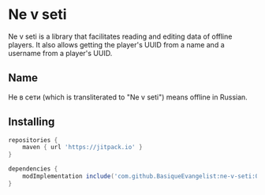 # Ne v seti
Ne v seti is a library that facilitates reading and editing data of offline players. It also allows getting the player's UUID from a name and a username from a player's UUID.

## Name
Не в сети (which is transliterated to "Ne v seti") means offline in Russian.

## Installing
```groovy
repositories {
    maven { url 'https://jitpack.io' }
}

dependencies {
    modImplementation include('com.github.BasiqueEvangelist:ne-v-seti:0.1.5')
}
```
